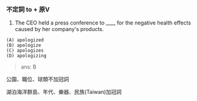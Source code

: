 ### 不定詞 to + 原V
1. The CEO held a press conference to ____ for the negative health effects caused by her company's products.
```
(A) apologized
(B) apologize
(C) apologizes
(D) apologizing
```
> ans: B


公園、職位、球類不加冠詞

湖泊海洋群島、年代、樂器、民族(Taiwan)加冠詞